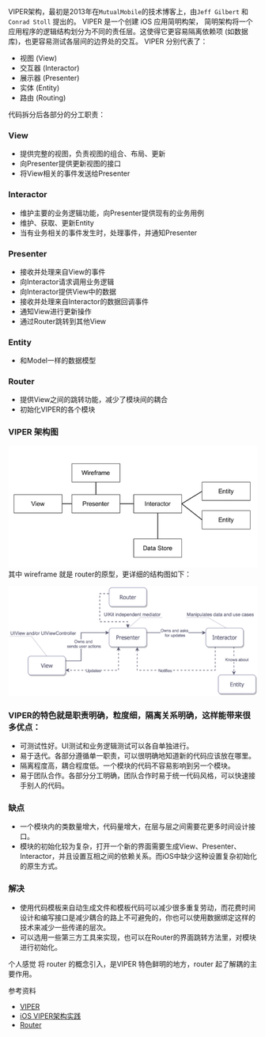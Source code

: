  VIPER架构，最初是2013年在`MutualMobile`的技术博客上，由`Jeff Gilbert` 和 `Conrad Stoll` 提出的。
 VIPER 是一个创建 iOS 应用简明构架， 简明架构将一个应用程序的逻辑结构划分为不同的责任层。这使得它更容易隔离依赖项 (如数据库)，也更容易测试各层间的边界处的交互。
VIPER 分别代表了：
 - 视图 (View)
 - 交互器 (Interactor)
 - 展示器 (Presenter)
 - 实体 (Entity) 
 - 路由 (Routing) 

代码拆分后各部分的分工职责：

### View
- 提供完整的视图，负责视图的组合、布局、更新
- 向Presenter提供更新视图的接口
- 将View相关的事件发送给Presenter

### Interactor
- 维护主要的业务逻辑功能，向Presenter提供现有的业务用例
- 维护、获取、更新Entity
- 当有业务相关的事件发生时，处理事件，并通知Presenter

### Presenter
- 接收并处理来自View的事件
- 向Interactor请求调用业务逻辑
- 向Interactor提供View中的数据
- 接收并处理来自Interactor的数据回调事件
- 通知View进行更新操作
- 通过Router跳转到其他View

### Entity
- 和Model一样的数据模型

### Router

- 提供View之间的跳转功能，减少了模块间的耦合
- 初始化VIPER的各个模块

### VIPER 架构图  
![VIPER 架构](/Architecture/viperArc1.png)  
其中 wireframe 就是 router的原型，更详细的结构图如下：

![VIPER 架构](/Architecture/viperArc2.png)


### VIPER的特色就是职责明确，粒度细，隔离关系明确，这样能带来很多优点：
- 可测试性好。UI测试和业务逻辑测试可以各自单独进行。
- 易于迭代。各部分遵循单一职责，可以很明确地知道新的代码应该放在哪里。
- 隔离程度高，耦合程度低。一个模块的代码不容易影响到另一个模块。
- 易于团队合作。各部分分工明确，团队合作时易于统一代码风格，可以快速接手别人的代码。

### 缺点
- 一个模块内的类数量增大，代码量增大，在层与层之间需要花更多时间设计接口。
- 模块的初始化较为复杂，打开一个新的界面需要生成View、Presenter、Interactor，并且设置互相之间的依赖关系。而iOS中缺少这种设置复杂初始化的原生方式。
### 解决
- 使用代码模板来自动生成文件和模板代码可以减少很多重复劳动，而花费时间设计和编写接口是减少耦合的路上不可避免的，你也可以使用数据绑定这样的技术来减少一些传递的层次。
- 可以选用一些第三方工具来实现，也可以在Router的界面跳转方法里，对模块进行初始化。

个人感觉 将 router 的概念引入，是VIPER 特色鲜明的地方，router 起了解耦的主要作用。



参考资料
- [VIPER](https://objccn.io/issue-13-5/)
- [iOS VIPER架构实践](https://zuikyo.github.io/2017/07/21/iOS%20VIPER架构实践(一)：从MVC到MVVM到VIPER/)
- [Router](https://github.com/joeldev/JLRoutes)
